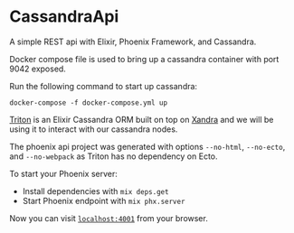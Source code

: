 # CassandraApi

A simple REST api with Elixir, Phoenix Framework, and Cassandra.

Docker compose file is used to bring up a cassandra container with port 9042 exposed.

Run the following command to start up cassandra:

`docker-compose -f docker-compose.yml up`

[Triton](https://github.com/blitzstudios/triton) is an Elixir Cassandra ORM built on top on [Xandra](https://github.com/lexhide/xandra) and we will be using it to interact with our cassandra nodes.

The phoenix api project was generated with options `--no-html`, `--no-ecto`, and `--no-webpack` as Triton has no dependency on Ecto.

To start your Phoenix server:

  * Install dependencies with `mix deps.get`
  * Start Phoenix endpoint with `mix phx.server`

Now you can visit [`localhost:4001`](http://localhost:4001) from your browser.
